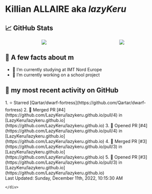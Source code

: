 <body>
    <div class="header">
        <h1><b>Killian ALLAIRE</b> aka <i>lazyKeru</i></h1>
    </div>
    <div class="body">
        <div>
            <h2>📈 GitHub Stats</h2>
            <div style="display: flex; align-items: flex-start; justify-content:space-around;">
                <img src="https://github-readme-stats.vercel.app/api?username=LazyKeru&theme=graywhite&show_icons=true" />
                <img src="https://github-readme-stats.vercel.app/api/top-langs/?username=LazyKeru" />
            </div>
        </div>
        <div>
            <h2>📣 A few facts about m</h2>
            <ul>
                <li>🌱 I’m currently studying at IMT Nord Europe</li>
                <li>🔭 I’m currently working on a school project</li>
            </ul>
        </div>
        <div>
            <h2>🌱 my most recent activity on GitHub</h2>
            <div>
                <!--RECENT_ACTIVITY:start-->
1. ⭐ Starred [Qartar/dwarf-fortress](https://github.com/Qartar/dwarf-fortress)
2. 🎉 Merged PR [#4](https://github.com/LazyKeru/lazykeru.github.io/pull/4) in [LazyKeru/lazykeru.github.io](https://github.com/LazyKeru/lazykeru.github.io)
3. 💪 Opened PR [#4](https://github.com/LazyKeru/lazykeru.github.io/pull/4) in [LazyKeru/lazykeru.github.io](https://github.com/LazyKeru/lazykeru.github.io)
4. 🎉 Merged PR [#3](https://github.com/LazyKeru/lazykeru.github.io/pull/3) in [LazyKeru/lazykeru.github.io](https://github.com/LazyKeru/lazykeru.github.io)
5. 💪 Opened PR [#3](https://github.com/LazyKeru/lazykeru.github.io/pull/3) in [LazyKeru/lazykeru.github.io](https://github.com/LazyKeru/lazykeru.github.io)
                <!--RECENT_ACTIVITY:end-->
            </div>
            <div>
                <!--RECENT_ACTIVITY:last_update-->
Last Updated: Sunday, December 11th, 2022, 10:15:30 AM
                <!--RECENT_ACTIVITY:last_update_end-->
            </div>
        </div>
    </div>
    <div class="footer">

    </div>
</body>

<!--
**LazyKeru/LazyKeru** is a ✨ _special_ ✨ repository because its `README.md` (this file) appears on your GitHub profile.

Here are some ideas to get you started:

- 🔭 I’m currently working on ...
- 🌱 I’m currently learning ...
- 👯 I’m looking to collaborate on ...
- 🤔 I’m looking for help with ...
- 💬 Ask me about ...
- 📫 How to reach me: ...
- 😄 Pronouns: ...
- ⚡ Fun fact: ...
-->
